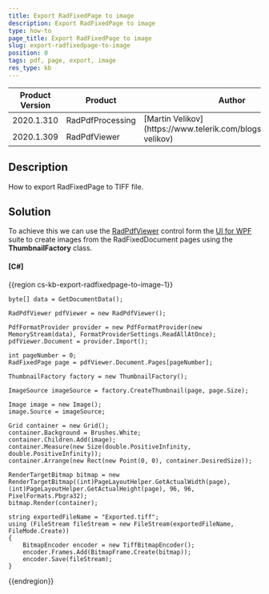 ```yaml
---
title: Export RadFixedPage to image
description: Export RadFixedPage to image
type: how-to
page_title: Export RadFixedPage to image
slug: export-radfixedpage-to-image
position: 0
tags: pdf, page, export, image
res_type: kb
---
```


<table>
<thead>
	<tr>
		<th>Product Version</th>
		<th>Product</th>
		<th>Author</th>
	</tr>
</thead>
<tbody>
	<tr>
		<td>2020.1.310</td>
		<td>RadPdfProcessing</td>
		<td rowspan="2">[Martin Velikov](https://www.telerik.com/blogs/author/martin-velikov)</td>
	</tr>
	<tr>
	    <td>2020.1.309</td>
		<td>RadPdfViewer</td>
	</tr>	
</tbody>
</table>

## Description
 
How to export RadFixedPage to TIFF file.

## Solution

To achieve this we can use the [RadPdfViewer](https://docs.telerik.com/devtools/wpf/controls/radpdfviewer/overview) control form the [UI for WPF](https://docs.telerik.com/devtools/wpf/introduction) suite to create images from the RadFixedDocument pages using the **ThumbnailFactory** class.

#### __[C#]__
{{region cs-kb-export-radfixedpage-to-image-1}}

    byte[] data = GetDocumentData();
    
    RadPdfViewer pdfViewer = new RadPdfViewer();
    
    PdfFormatProvider provider = new PdfFormatProvider(new MemoryStream(data), FormatProviderSettings.ReadAllAtOnce);
    pdfViewer.Document = provider.Import();
    
    int pageNumber = 0;
    RadFixedPage page = pdfViewer.Document.Pages[pageNumber];
    
    ThumbnailFactory factory = new ThumbnailFactory();
    
    ImageSource imageSource = factory.CreateThumbnail(page, page.Size);
    
    Image image = new Image();
    image.Source = imageSource;
    
    Grid container = new Grid();
    container.Background = Brushes.White;
    container.Children.Add(image);
    container.Measure(new Size(double.PositiveInfinity, double.PositiveInfinity));
    container.Arrange(new Rect(new Point(0, 0), container.DesiredSize));
    
    RenderTargetBitmap bitmap = new RenderTargetBitmap((int)PageLayoutHelper.GetActualWidth(page), (int)PageLayoutHelper.GetActualHeight(page), 96, 96, PixelFormats.Pbgra32);
    bitmap.Render(container);
    
    string exportedFileName = "Exported.tiff";
    using (FileStream fileStream = new FileStream(exportedFileName, FileMode.Create))
    {
        BitmapEncoder encoder = new TiffBitmapEncoder();
        encoder.Frames.Add(BitmapFrame.Create(bitmap));
        encoder.Save(fileStream);
    }
{{endregion}}
